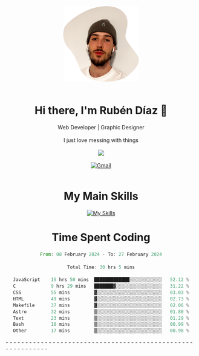<div align="center">
	<img height=200 width=200 src="./.img/yo_github_pfp.png" alt="Rubén Díaz" width=200/><br><br>
	
	
 # Hi there, I'm Rubén Díaz 👋

  Web Developer | Graphic Designer
  <br>
  <br>
  I just love messing with things
  <br>
  <br>
  <a href="https://www.github.com/rubendiazzz" target="_blank" rel="noreferrer"><img
src="https://img.shields.io/github/followers/rubendiazzz?logo=github&style=for-the-badge&color=red" /></a>


  <a href="mailto:rubendfraga@gmail.com">![Gmail](https://img.shields.io/badge/Gmail-D14836?style=for-the-badge&logo=gmail&logoColor=white)</a><br><br>

  # My Main Skills
  [![My Skills](https://skillicons.dev/icons?i=js,html,css,tailwind,c,cpp,cs,react,nextjs,astro,mysql,mongo)](https://skillicons.dev)

# Time Spent Coding
<!--START_SECTION:waka-->

```rust
From: 08 February 2024 - To: 27 February 2024

Total Time: 30 hrs 5 mins

JavaScript    15 hrs 50 mins  █████████████░░░░░░░░░░░░   52.12 %
C             9 hrs 29 mins   ███████▓░░░░░░░░░░░░░░░░░   31.22 %
CSS           55 mins         ▓░░░░░░░░░░░░░░░░░░░░░░░░   03.03 %
HTML          49 mins         ▓░░░░░░░░░░░░░░░░░░░░░░░░   02.73 %
Makefile      37 mins         ▓░░░░░░░░░░░░░░░░░░░░░░░░   02.06 %
Astro         32 mins         ▒░░░░░░░░░░░░░░░░░░░░░░░░   01.80 %
Text          23 mins         ▒░░░░░░░░░░░░░░░░░░░░░░░░   01.29 %
Bash          18 mins         ▒░░░░░░░░░░░░░░░░░░░░░░░░   00.99 %
Other         17 mins         ▒░░░░░░░░░░░░░░░░░░░░░░░░   00.98 %
```

<!--END_SECTION:waka-->
</div>
-
-
-
-
-
-
-
-
-
-
-
-
-
-
-
-
-
-
-
-
-
-
-
-
-
-
-
-
-
-
-
-
-
-
-
-
-
-
-
-
-
-
-
-
-
-
-
-
-
-
-
-
-
-
-
-
-
-
-
